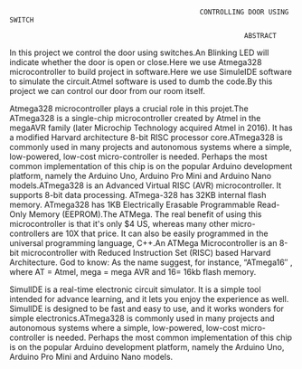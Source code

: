                                                    CONTROLLING DOOR USING SWITCH
                                                   
                                                              ABSTRACT
                                                              
 In this project we control the door using switches.An Blinking LED will indicate whether the door is open or close.Here we use Atmega328 microcontroller to build 
 project in software.Here we use SimuleIDE software to simulate the circuit.Atmel software is used to dumb the code.By this project we can control our door from our
 room itself.
 
 Atmega328 microcontroller plays a crucial role in this projet.The ATmega328 is a single-chip microcontroller created by Atmel in the megaAVR family (later Microchip 
 Technology acquired Atmel in 2016). It has a modified Harvard architecture 8-bit RISC processor core.ATmega328 is commonly used in many projects and autonomous systems
 where a simple, low-powered, low-cost micro-controller is needed. Perhaps the most common implementation of this chip is on the popular Arduino development platform, namely the Arduino Uno, Arduino Pro Mini and Arduino Nano models.ATmega328 is an Advanced Virtual RISC (AVR) microcontroller. It supports 8-bit data processing. ATmega-328 has 32KB internal flash memory. ATmega328 has 1KB Electrically Erasable Programmable Read-Only Memory (EEPROM).The ATMega. The real benefit of using this microcontroller is that it's only $4 US, whereas many other micro-controllers are 10X that price. It can also be easily programmed in the universal programming language, C++.An ATMega Microcontroller is an 8-bit microcontroller with Reduced Instruction Set (RISC) based Harvard Architecture. God to know: As the name suggest, for instance, “ATmega16″ , where AT = Atmel, mega = mega AVR and 16= 16kb flash memory.

SimulIDE is a real-time electronic circuit simulator. It is a simple tool intended for advance learning, and it lets you enjoy the experience as well. SimulIDE is designed to be fast and easy to use, and it works wonders for simple electronics.ATmega328 is commonly used in many projects and autonomous systems where a simple, low-powered, low-cost micro-controller is needed. Perhaps the most common implementation of this chip is on the popular Arduino development platform, namely the Arduino Uno, Arduino Pro Mini and Arduino Nano models.
